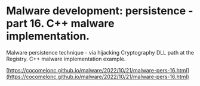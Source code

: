 # Malware development: persistence - part 16. C++ malware implementation.

Malware persistence technique - via hijacking Cryptography DLL path at the Registry. C++ malware implementation example.    

[https://cocomelonc.github.io/malware/2022/10/21/malware-pers-16.html](https://cocomelonc.github.io/malware/2022/10/21/malware-pers-16.html)
